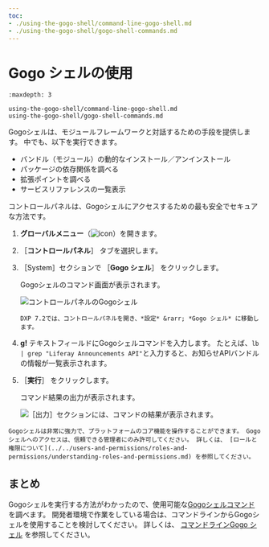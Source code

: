 ```yaml
---
toc:
- ./using-the-gogo-shell/command-line-gogo-shell.md
- ./using-the-gogo-shell/gogo-shell-commands.md
---
```

# Gogo シェルの使用

```{toctree}
:maxdepth: 3

using-the-gogo-shell/command-line-gogo-shell.md
using-the-gogo-shell/gogo-shell-commands.md
```

Gogoシェルは、モジュールフレームワークと対話するための手段を提供します。 中でも、以下を実行できます。

* バンドル（モジュール）の動的なインストール／アンインストール
* パッケージの依存関係を調べる
* 拡張ポイントを調べる
* サービスリファレンスの一覧表示

コントロールパネルは、Gogoシェルにアクセスするための最も安全でセキュアな方法です。

1. **グローバルメニュー**（![icon](../../images/icon-applications-menu.png)）を開きます。

1. ［**コントロールパネル**］ タブを選択します。

1. ［System］セクションで ［**Gogo シェル**］ をクリックします。

   Gogoシェルのコマンド画面が表示されます。

   ![コントロールパネルのGogoシェル](./using-the-gogo-shell/images/02.png)

   ```{note}
   DXP 7.2では、コントロールパネルを開き、*設定* &rarr; *Gogo シェル* に移動します。
   ```

1. **g!** テキストフィールドにGogoシェルコマンドを入力します。 たとえば、`lb | grep "Liferay Announcements API"`と入力すると、お知らせAPIバンドルの情報が一覧表示されます。

1. ［**実行**］ をクリックします。

    コマンド結果の出力が表示されます。

    ![［出力］セクションには、コマンドの結果が表示されます。](./using-the-gogo-shell/images/03.png)

```{warning}
Gogoシェルは非常に強力で、プラットフォームのコア機能を操作することができます。 Gogoシェルへのアクセスは、信頼できる管理者にのみ許可してください。 詳しくは、 [ロールと権限について](../../users-and-permissions/roles-and-permissions/understanding-roles-and-permissions.md) を参照してください。
```

## まとめ

Gogoシェルを実行する方法がわかったので、使用可能な[Gogoシェルコマンド](./using-the-gogo-shell/gogo-shell-commands.md)を調べます。 開発者環境で作業をしている場合は、コマンドラインからGogoシェルを使用することを検討してください。 詳しくは、 [コマンドラインGogo シェル](./using-the-gogo-shell/command-line-gogo-shell.md) を参照してください。
